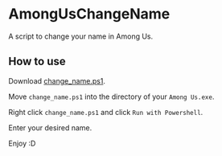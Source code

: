 # AmongUsChangeName
A script to change your name in Among Us.

## How to use

Download [change_name.ps1](/change_name.ps1).

Move `change_name.ps1` into the directory of your `Among Us.exe`.

Right click `change_name.ps1` and click `Run with Powershell`.

Enter your desired name.

Enjoy :D
